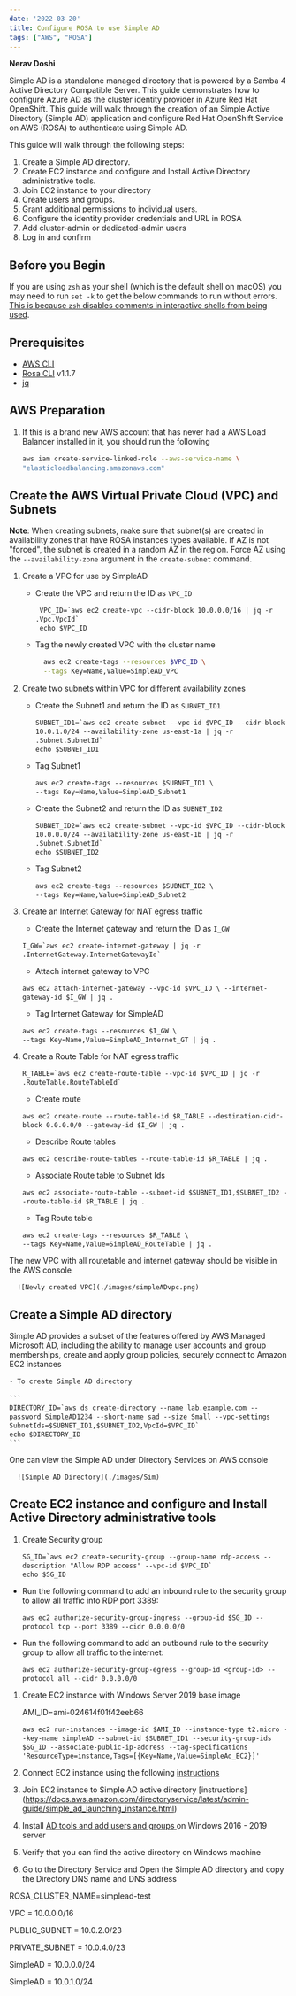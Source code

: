 ```yaml
---
date: '2022-03-20'
title: Configure ROSA to use Simple AD
tags: ["AWS", "ROSA"]
---
```


**Nerav Doshi**

Simple AD is a standalone managed directory that is powered by a Samba 4 Active Directory Compatible Server. This guide demonstrates how to configure Azure AD as the cluster identity provider in Azure Red Hat OpenShift. This guide will walk through the creation of an Simple Active Directory (Simple AD) application and configure Red Hat OpenShift Service on AWS (ROSA) to authenticate using Simple AD.

This guide will walk through the following steps:

1. Create a Simple AD directory.
2. Create EC2 instance and configure and Install Active Directory administrative tools.
3. Join EC2 instance to your directory
4. Create users and groups.
5. Grant additional permissions to individual users.
6. Configure the identity provider credentials and URL in ROSA
7. Add cluster-admin or dedicated-admin users
8. Log in and confirm

## Before you Begin

If you are using `zsh` as your shell (which is the default shell on macOS) you may need to run `set -k` to get the below commands to run without errors. [This is because `zsh` disables comments in interactive shells from being used](https://zsh.sourceforge.io/Doc/Release/Options.html).

## Prerequisites

* [AWS CLI](https://docs.aws.amazon.com/cli/latest/userguide/install-cliv2.html)
* [Rosa CLI](https://github.com/openshift/rosa/releases/tag/v1.1.7) v1.1.7
* [jq](https://stedolan.github.io/jq/download/)

## AWS Preparation

1. If this is a brand new AWS account that has never had a AWS Load Balancer installed in it, you should run the following

    ```bash
    aws iam create-service-linked-role --aws-service-name \
    "elasticloadbalancing.amazonaws.com"
    ```

## Create the AWS Virtual Private Cloud (VPC) and Subnets

**Note**: When creating subnets, make sure that subnet(s) are created in availability zones that have ROSA instances types available. If AZ is not "forced", the subnet is created in a random AZ in the region. Force AZ using the `--availability-zone` argument in the `create-subnet` command.

1. Create a VPC for use by SimpleAD

    - Create the VPC and return the ID as `VPC_ID`

      ```
       VPC_ID=`aws ec2 create-vpc --cidr-block 10.0.0.0/16 | jq -r .Vpc.VpcId`
       echo $VPC_ID
      ```

    - Tag the newly created VPC with the cluster name

      ```bash
        aws ec2 create-tags --resources $VPC_ID \
        --tags Key=Name,Value=SimpleAD_VPC
      ```

1. Create two subnets within VPC for different availability zones

    - Create the Subnet1 and return the ID as `SUBNET_ID1`

      ```
      SUBNET_ID1=`aws ec2 create-subnet --vpc-id $VPC_ID --cidr-block 10.0.1.0/24 --availability-zone us-east-1a | jq -r .Subnet.SubnetId`
      echo $SUBNET_ID1
      ```
    - Tag Subnet1

      ```
      aws ec2 create-tags --resources $SUBNET_ID1 \
      --tags Key=Name,Value=SimpleAD_Subnet1
      ```

    - Create the Subnet2 and return the ID as `SUBNET_ID2`

      ```
      SUBNET_ID2=`aws ec2 create-subnet --vpc-id $VPC_ID --cidr-block 10.0.0.0/24 --availability-zone us-east-1b | jq -r .Subnet.SubnetId`
      echo $SUBNET_ID2
      ```
    - Tag Subnet2
      
      ```
      aws ec2 create-tags --resources $SUBNET_ID2 \
      --tags Key=Name,Value=SimpleAD_Subnet2
      ```
1. Create an Internet Gateway for NAT egress traffic

    - Create the Internet gateway and return the ID as `I_GW`

    ```
    I_GW=`aws ec2 create-internet-gateway | jq -r .InternetGateway.InternetGatewayId`
    ```

    - Attach internet gateway to VPC

    ```
    aws ec2 attach-internet-gateway --vpc-id $VPC_ID \ --internet-gateway-id $I_GW | jq .
    ```

    - Tag Internet Gateway for SimpleAD

    ```
    aws ec2 create-tags --resources $I_GW \
    --tags Key=Name,Value=SimpleAD_Internet_GT | jq .
    ```

1. Create a Route Table for NAT egress traffic

    ```
    R_TABLE=`aws ec2 create-route-table --vpc-id $VPC_ID | jq -r .RouteTable.RouteTableId`
    ```

    - Create route 

    ```
    aws ec2 create-route --route-table-id $R_TABLE --destination-cidr-block 0.0.0.0/0 --gateway-id $I_GW | jq .
    ```

    - Describe Route tables

    ```
    aws ec2 describe-route-tables --route-table-id $R_TABLE | jq .
    ```

    - Associate Route table to Subnet Ids

    ```
    aws ec2 associate-route-table --subnet-id $SUBNET_ID1,$SUBNET_ID2 --route-table-id $R_TABLE | jq .
    ```

    - Tag Route table

    ``` 
    aws ec2 create-tags --resources $R_TABLE \
    --tags Key=Name,Value=SimpleAD_RouteTable | jq .
    ```

The new VPC with all routetable and internet gateway should be visible in the AWS console

      ![Newly created VPC](./images/simpleADvpc.png)

## Create a Simple AD directory
Simple AD provides a subset of the features offered by AWS Managed Microsoft AD, including the ability to manage user accounts and group memberships, create and apply group policies, securely connect to Amazon EC2 instances

    - To create Simple AD directory 

    ```
    DIRECTORY_ID=`aws ds create-directory --name lab.example.com --password SimpleAD1234 --short-name sad --size Small --vpc-settings SubnetIds=$SUBNET_ID1,$SUBNET_ID2,VpcId=$VPC_ID`
    echo $DIRECTORY_ID
    ```
One can view the Simple AD under Directory Services on AWS console

      ![Simple AD Directory](./images/Sim)
## Create EC2 instance and configure and Install Active Directory administrative tools

1. Create Security group
    ```
    SG_ID=`aws ec2 create-security-group --group-name rdp-access --description "Allow RDP access" --vpc-id $VPC_ID`
    echo $SG_ID
    ```

  - Run the following command to add an inbound rule to the security group to allow all traffic into RDP port 3389:

    ```
    aws ec2 authorize-security-group-ingress --group-id $SG_ID --protocol tcp --port 3389 --cidr 0.0.0.0/0
    ```

  - Run the following command to add an outbound rule to the security group to allow all traffic to the internet:

    ```
    aws ec2 authorize-security-group-egress --group-id <group-id> --protocol all --cidr 0.0.0.0/0
    ```  

1. Create EC2 instance with Windows Server 2019 base image

    AMI_ID=ami-024614f01f42eeb66

    ```
    aws ec2 run-instances --image-id $AMI_ID --instance-type t2.micro --key-name simpleAD --subnet-id $SUBNET_ID1 --security-group-ids $SG_ID --associate-public-ip-address --tag-specifications 'ResourceType=instance,Tags=[{Key=Name,Value=SimpleAd_EC2}]'
    ```


1. Connect EC2 instance using the following [instructions](https://docs.aws.amazon.com/AWSEC2/latest/WindowsGuide/EC2_GetStarted.html#ec2-connect-to-instance-windows)

1. Join EC2 instance to Simple AD active directory [instructions] (https://docs.aws.amazon.com/directoryservice/latest/admin-guide/simple_ad_launching_instance.html)

1. Install [AD tools and add users and groups ](https://docs.aws.amazon.com/directoryservice/latest/admin-guide/simple_ad_manage_users_groups.html) on Windows 2016 - 2019 server 

1. Verify that you can find the active directory on Windows machine

1. Go to the Directory Service and Open the Simple AD directory and copy the Directory DNS name and DNS address

ROSA_CLUSTER_NAME=simplead-test

VPC = 10.0.0.0/16

PUBLIC_SUBNET = 10.0.2.0/23

PRIVATE_SUBNET = 10.0.4.0/23

SimpleAD = 10.0.0.0/24

SimpleAD = 10.0.1.0/24
